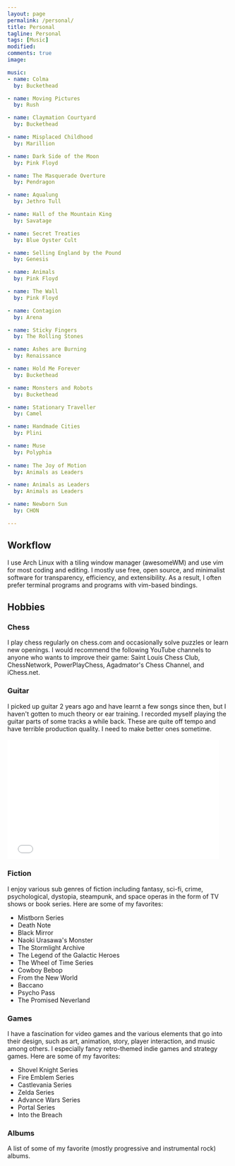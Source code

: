 ```yaml
---
layout: page
permalink: /personal/
title: Personal
tagline: Personal
tags: [Music]
modified: 
comments: true
image:

music:
- name: Colma
  by: Buckethead

- name: Moving Pictures
  by: Rush

- name: Claymation Courtyard
  by: Buckethead

- name: Misplaced Childhood
  by: Marillion

- name: Dark Side of the Moon
  by: Pink Floyd

- name: The Masquerade Overture
  by: Pendragon

- name: Aqualung
  by: Jethro Tull

- name: Hall of the Mountain King
  by: Savatage

- name: Secret Treaties
  by: Blue Oyster Cult

- name: Selling England by the Pound
  by: Genesis

- name: Animals
  by: Pink Floyd

- name: The Wall
  by: Pink Floyd

- name: Contagion
  by: Arena

- name: Sticky Fingers
  by: The Rolling Stones

- name: Ashes are Burning
  by: Renaissance

- name: Hold Me Forever
  by: Buckethead

- name: Monsters and Robots
  by: Buckethead

- name: Stationary Traveller
  by: Camel

- name: Handmade Cities
  by: Plini

- name: Muse
  by: Polyphia
  
- name: The Joy of Motion
  by: Animals as Leaders

- name: Animals as Leaders 
  by: Animals as Leaders

- name: Newborn Sun
  by: CHON

---
```


<h2>Workflow</h2>
<p> I use Arch Linux with a tiling window manager (awesomeWM) and use vim for 
most coding and editing. I mostly use free, open source, and minimalist
software for transparency, efficiency, and extensibility. As a result, I often
prefer terminal programs and programs with vim-based bindings.</p>

<h2>Hobbies</h2>
<h3>Chess</h3>
<p>
I play chess regularly on chess.com and occasionally solve puzzles or learn new
openings. I would recommend the following YouTube channels to anyone who wants
to improve their game: Saint Louis Chess Club, ChessNetwork, PowerPlayChess,
Agadmator's Chess Channel, and iChess.net.


<h3>Guitar</h3>
I picked up guitar 2 years ago and have learnt a few songs since then, but I
haven't gotten to much theory or ear training. I recorded myself playing
the guitar parts of some tracks a while back. These are quite off tempo and have
terrible production quality. I need to make better ones sometime.
<br><br>

<iframe width="480" height="270" src="//www.youtube.com/embed/yxrMHqt3Jg4"
frameborder="0" allowfullscreen></iframe>

<h3>Fiction</h3>

<p>I enjoy various sub genres of fiction including fantasy, sci-fi, crime,
psychological, dystopia, steampunk, and space operas in
the form of TV shows or book series. Here are some of my favorites:
</p>
<ul>
  <li>Mistborn Series</li> 
  <li>Death Note</li> 
  <li>Black Mirror</li> 
  <li>Naoki Urasawa's Monster</li> 
  <li>The Stormlight Archive</li>
  <li>The Legend of the Galactic Heroes</li>
  <li>The Wheel of Time Series</li>
  <li>Cowboy Bebop</li>
  <li>From the New World</li>
  <li>Baccano</li>
  <li>Psycho Pass</li>
  <li>The Promised Neverland</li>
</ul>

<h3>Games</h3>

I have a fascination for video games and the various elements 
that go into their design, such as art, animation, story, player interaction,
and music among others. I especially fancy retro-themed indie games
and strategy games. Here are some of my favorites: 

<ul>
  <li>Shovel Knight Series</li> 
  <li>Fire Emblem Series</li> 
  <li>Castlevania Series</li> 
  <li>Zelda Series</li> 
  <li>Advance Wars Series</li>
  <li>Portal Series</li>
  <li>Into the Breach</li>
</ul>

</p>

<h3>Albums</h3>
<p>A list of some of my favorite (mostly progressive and instrumental rock)
albums.</p>

<div class = "albums">

</div>





